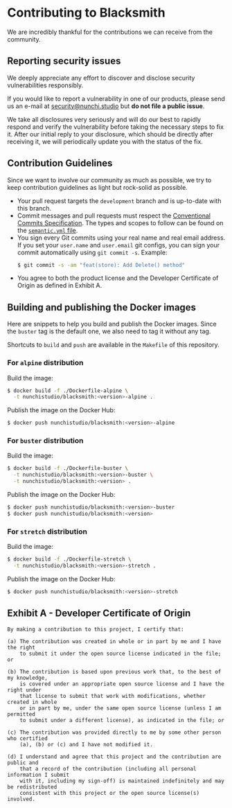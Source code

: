 # Contributing to Blacksmith

We are incredibly thankful for the contributions we can receive from the community.

## Reporting security issues

We deeply appreciate any effort to discover and disclose security vulnerabilities
responsibly.

If you would like to report a vulnerability in one of our products, please send
us an e-mail at <security@nunchi.studio> but **do not file a public issue**.

We take all disclosures very seriously and will do our best to rapidly respond and
verify the vulnerability before taking the necessary steps to fix it. After our
initial reply to your disclosure, which should be directly after receiving it, we
will periodically update you with the status of the fix.

## Contribution Guidelines

Since we want to involve our community as much as possible, we try to keep
contribution guidelines as light but rock-solid as possible.

- Your pull request targets the `development` branch and is up-to-date with this
  branch.
- Commit messages and pull requests must respect the
  [Conventional Commits Specification](https://www.conventionalcommits.org/).
  The types and scopes to follow can be found on the
  [`semantic.yml` file](https://github.com/nunchistudio/blacksmith-docker/blob/master/.github/semantic.yml).
- You sign every Git commits using your real name and real email address. If you
  set your `user.name` and `user.email` git configs, you can sign your commit
  automatically using `git commit -s`. Example:
  ```bash
  $ git commit -s -am "feat(store): Add Delete() method"
  ```
- You agree to both the product license and the Developer Certificate of Origin
  as defined in Exhibit A.

## Building and publishing the Docker images

Here are snippets to help you build and publish the Docker images. Since the `buster`
tag is the default one, we also need to tag it without any tag.

Shortcuts to `build` and `push` are available in the `Makefile` of this repository.

### For `alpine` distribution

Build the image:
```bash
$ docker build -f ./Dockerfile-alpine \
  -t nunchistudio/blacksmith:<version>-alpine .
```

Publish the image on the Docker Hub:
```bash
$ docker push nunchistudio/blacksmith:<version>-alpine
```

### For `buster` distribution

Build the image:
```bash
$ docker build -f ./Dockerfile-buster \
  -t nunchistudio/blacksmith:<version>-buster \
  -t nunchistudio/blacksmith:<version> .
```

Publish the image on the Docker Hub:
```bash
$ docker push nunchistudio/blacksmith:<version>-buster
$ docker push nunchistudio/blacksmith:<version>
```

### For `stretch` distribution

Build the image:
```bash
$ docker build -f ./Dockerfile-stretch \
  -t nunchistudio/blacksmith:<version>-stretch .
```

Publish the image on the Docker Hub:
```bash
$ docker push nunchistudio/blacksmith:<version>-stretch
```

## Exhibit A - Developer Certificate of Origin

    By making a contribution to this project, I certify that:

    (a) The contribution was created in whole or in part by me and I have the right
        to submit it under the open source license indicated in the file; or

    (b) The contribution is based upon previous work that, to the best of my knowledge,
        is covered under an appropriate open source license and I have the right under
        that license to submit that work with modifications, whether created in whole
        or in part by me, under the same open source license (unless I am permitted
        to submit under a different license), as indicated in the file; or

    (c) The contribution was provided directly to me by some other person who certified
        (a), (b) or (c) and I have not modified it.

    (d) I understand and agree that this project and the contribution are public and
        that a record of the contribution (including all personal information I submit
        with it, including my sign-off) is maintained indefinitely and may be redistributed
        consistent with this project or the open source license(s) involved.

